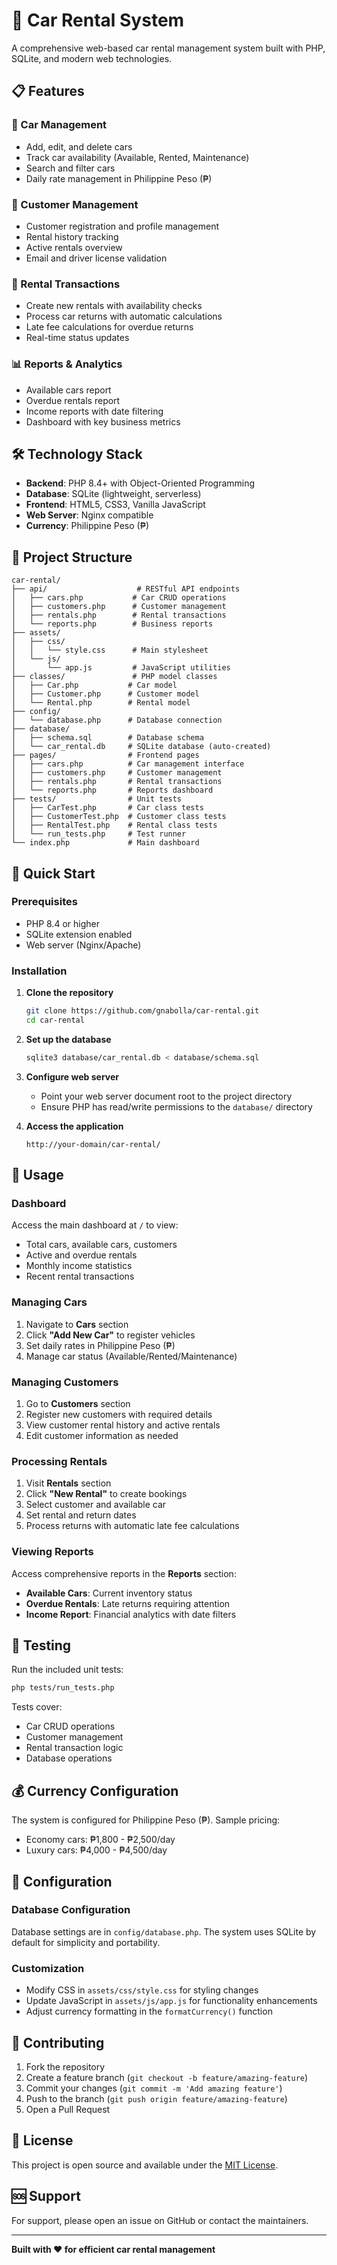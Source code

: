 # 🚗 Car Rental System

A comprehensive web-based car rental management system built with PHP, SQLite, and modern web technologies.

## 📋 Features

### 🚙 Car Management
- Add, edit, and delete cars
- Track car availability (Available, Rented, Maintenance)
- Search and filter cars
- Daily rate management in Philippine Peso (₱)

### 👥 Customer Management
- Customer registration and profile management
- Rental history tracking
- Active rentals overview
- Email and driver license validation

### 📝 Rental Transactions
- Create new rentals with availability checks
- Process car returns with automatic calculations
- Late fee calculations for overdue returns
- Real-time status updates

### 📊 Reports & Analytics
- Available cars report
- Overdue rentals report
- Income reports with date filtering
- Dashboard with key business metrics

## 🛠️ Technology Stack

- **Backend**: PHP 8.4+ with Object-Oriented Programming
- **Database**: SQLite (lightweight, serverless)
- **Frontend**: HTML5, CSS3, Vanilla JavaScript
- **Web Server**: Nginx compatible
- **Currency**: Philippine Peso (₱)

## 📁 Project Structure

```
car-rental/
├── api/                    # RESTful API endpoints
│   ├── cars.php           # Car CRUD operations
│   ├── customers.php      # Customer management
│   ├── rentals.php        # Rental transactions
│   └── reports.php        # Business reports
├── assets/
│   ├── css/
│   │   └── style.css      # Main stylesheet
│   └── js/
│       └── app.js         # JavaScript utilities
├── classes/               # PHP model classes
│   ├── Car.php           # Car model
│   ├── Customer.php      # Customer model
│   └── Rental.php        # Rental model
├── config/
│   └── database.php      # Database connection
├── database/
│   ├── schema.sql        # Database schema
│   └── car_rental.db     # SQLite database (auto-created)
├── pages/                # Frontend pages
│   ├── cars.php          # Car management interface
│   ├── customers.php     # Customer management
│   ├── rentals.php       # Rental transactions
│   └── reports.php       # Reports dashboard
├── tests/                # Unit tests
│   ├── CarTest.php       # Car class tests
│   ├── CustomerTest.php  # Customer class tests
│   ├── RentalTest.php    # Rental class tests
│   └── run_tests.php     # Test runner
└── index.php             # Main dashboard
```

## 🚀 Quick Start

### Prerequisites
- PHP 8.4 or higher
- SQLite extension enabled
- Web server (Nginx/Apache)

### Installation

1. **Clone the repository**
   ```bash
   git clone https://github.com/gnabolla/car-rental.git
   cd car-rental
   ```

2. **Set up the database**
   ```bash
   sqlite3 database/car_rental.db < database/schema.sql
   ```

3. **Configure web server**
   - Point your web server document root to the project directory
   - Ensure PHP has read/write permissions to the `database/` directory

4. **Access the application**
   ```
   http://your-domain/car-rental/
   ```

## 📖 Usage

### Dashboard
Access the main dashboard at `/` to view:
- Total cars, available cars, customers
- Active and overdue rentals
- Monthly income statistics
- Recent rental transactions

### Managing Cars
1. Navigate to **Cars** section
2. Click **"Add New Car"** to register vehicles
3. Set daily rates in Philippine Peso (₱)
4. Manage car status (Available/Rented/Maintenance)

### Managing Customers
1. Go to **Customers** section
2. Register new customers with required details
3. View customer rental history and active rentals
4. Edit customer information as needed

### Processing Rentals
1. Visit **Rentals** section
2. Click **"New Rental"** to create bookings
3. Select customer and available car
4. Set rental and return dates
5. Process returns with automatic late fee calculations

### Viewing Reports
Access comprehensive reports in the **Reports** section:
- **Available Cars**: Current inventory status
- **Overdue Rentals**: Late returns requiring attention
- **Income Report**: Financial analytics with date filters

## 🧪 Testing

Run the included unit tests:
```bash
php tests/run_tests.php
```

Tests cover:
- Car CRUD operations
- Customer management
- Rental transaction logic
- Database operations

## 💰 Currency Configuration

The system is configured for Philippine Peso (₱). Sample pricing:
- Economy cars: ₱1,800 - ₱2,500/day
- Luxury cars: ₱4,000 - ₱4,500/day

## 🔧 Configuration

### Database Configuration
Database settings are in `config/database.php`. The system uses SQLite by default for simplicity and portability.

### Customization
- Modify CSS in `assets/css/style.css` for styling changes
- Update JavaScript in `assets/js/app.js` for functionality enhancements
- Adjust currency formatting in the `formatCurrency()` function

## 🤝 Contributing

1. Fork the repository
2. Create a feature branch (`git checkout -b feature/amazing-feature`)
3. Commit your changes (`git commit -m 'Add amazing feature'`)
4. Push to the branch (`git push origin feature/amazing-feature`)
5. Open a Pull Request

## 📄 License

This project is open source and available under the [MIT License](LICENSE).

## 🆘 Support

For support, please open an issue on GitHub or contact the maintainers.

---

**Built with ❤️ for efficient car rental management**